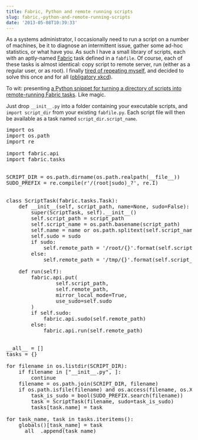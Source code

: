 ```yaml
---
title: Fabric, Python and remote running scripts
slug: fabric,-python-and-remote-running-scripts
date: '2013-05-08T10:39:33'
---
```


<p>As a systems administrator, I occasionally need to run a script on a number of machines, be it to diagnose an intermittent issue, gather some ad-hoc statistics, or what have you. As such I have a small library of scripts, each with an aptly-named <a href="fabfile.org/">Fabric</a> task defined in a <code>fabfile</code>. Of course, each of these tasks is almost identical: copy script to remote server, run (either as a regular user, or as root). I finally <a href="https://en.wikipedia.org/wiki/Don't_repeat_yourself">tired of repeating myself</a>, and decided to solve this once and for all (<a href="http://xkcd.com/1205/">obligatory xkcd</a>).</p>

<p>To wit: presenting <a href="https://gist.github.com/RWJMurphy/5537082">a Python snippet for turning a directory of scripts into remote-running Fabric tasks</a>. Like magic.</p>

<!--more-->

<p>Just drop <code>__init__.py</code> into a folder containing your executable scripts, and <code>import script_dir</code> from your existing <code>fabfile.py</code>. Each script file will then be available as a task named <code>script_dir.script_name</code>.</p>

<pre class="brush: python">
import os
import os.path
import re

import fabric.api
import fabric.tasks


SCRIPT_DIR = os.path.dirname(os.path.realpath(__file__))
SUDO_PREFIX = re.compile(r'/(root|sudo)_?', re.I)


class ScriptTask(fabric.tasks.Task):
    def __init__(self, script_path, name=None, sudo=False):
        super(ScriptTask, self).__init__()
        self.script_path = script_path
        self.script_name = os.path.basename(script_path)
        self.name = name or os.path.splitext(self.script_name)[0]
        self.sudo = sudo
        if sudo:
            self.remote_path = '/root/{}'.format(self.script_name)
        else:
            self.remote_path = '/tmp/{}'.format(self.script_name)

    def run(self):
        fabric.api.put(
                self.script_path,
                self.remote_path,
                mirror_local_mode=True,
                use_sudo=self.sudo
        )
        if self.sudo:
            fabric.api.sudo(self.remote_path)
        else:
            fabric.api.run(self.remote_path)


__all__ = []
tasks = {}

for filename in os.listdir(SCRIPT_DIR):
    if filename in ["__init__.py", ]:
        continue
    filename = os.path.join(SCRIPT_DIR, filename)
    if os.path.isfile(filename) and os.access(filename, os.X_OK):
        task_is_sudo = bool(SUDO_PREFIX.search(filename))
        task = ScriptTask(filename, sudo=task_is_sudo)
        tasks[task.name] = task

for task_name, task in tasks.iteritems():
    globals()[task_name] = task
    __all__.append(task_name)
</pre>
